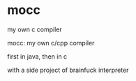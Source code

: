 # mocc

my own c compiler

mocc: my own c/cpp compiler

first in java, then in c

with a side project of brainfuck interpreter

